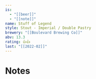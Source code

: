 ```yaml
---
is:
  - "[[beer]]"
  - "[[note]]"
name: Stuff of Legend
style: Stout - Imperial / Double Pastry
brewery: "[[Boulevard Brewing Co]]"
abv: 13.3
rating: 👍👍
last: "[[2022-02]]"
---
```

# Notes

